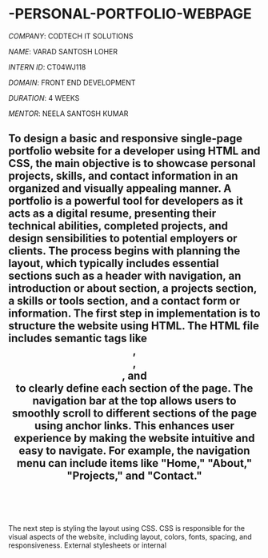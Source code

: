 # -PERSONAL-PORTFOLIO-WEBPAGE

*COMPANY*: CODTECH IT SOLUTIONS

*NAME*: VARAD SANTOSH LOHER

*INTERN ID*: CT04WJ118

*DOMAIN*: FRONT END DEVELOPMENT

*DURATION*: 4 WEEKS

*MENTOR*: NEELA SANTOSH KUMAR

## To design a basic and responsive single-page portfolio website for a developer using HTML and CSS, the main objective is to showcase personal projects, skills, and contact information in an organized and visually appealing manner. A portfolio is a powerful tool for developers as it acts as a digital resume, presenting their technical abilities, completed projects, and design sensibilities to potential employers or clients. The process begins with planning the layout, which typically includes essential sections such as a header with navigation, an introduction or about section, a projects section, a skills or tools section, and a contact form or information. The first step in implementation is to structure the website using HTML. The HTML file includes semantic tags like <header>, <nav>, <section>, and <footer> to clearly define each section of the page. The navigation bar at the top allows users to smoothly scroll to different sections of the page using anchor links. This enhances user experience by making the website intuitive and easy to navigate. For example, the navigation menu can include items like "Home," "About," "Projects," and "Contact."

The next step is styling the layout using CSS. CSS is responsible for the visual aspects of the website, including layout, colors, fonts, spacing, and responsiveness. External stylesheets or internal <style> tags can be used to write CSS rules. Responsive design is achieved using CSS Flexbox and Media Queries. Flexbox helps arrange elements efficiently within containers, and media queries ensure that the layout adapts to different screen sizes, such as mobile, tablet, and desktop. This is essential for modern websites, as many users access them through smartphones. The use of relative units like percentages and em instead of fixed pixel sizes also contributes to a flexible layout. In terms of design, a modern look can be achieved using clean fonts (e.g., Google Fonts), soft color schemes, card-style project displays, and hover effects. The hero section, usually found at the top, includes a short introduction with the developer’s name, profile image, and a tagline. This is followed by the about section, which provides a brief background, education, and interests.

The projects section is the most important part, where completed works are showcased using image thumbnails, titles, descriptions, and links to live demos or GitHub repositories. This not only demonstrates technical skills but also shows the ability to build and deploy real-world applications. Each project can be represented using a card layout, with hover effects and shadows to give depth. The skills section may use icons or progress bars to represent proficiency in languages, frameworks, or tools like HTML, CSS, JavaScript, React, Git, etc. Lastly, the contact section includes an email address, social media links (e.g., LinkedIn, GitHub, Twitter), and optionally, a contact form that users can fill out to send a message directly.

Accessibility and performance are also considered while designing a portfolio. Ensuring good contrast, alt text for images, and readable fonts makes the website accessible. Additionally, lightweight design, optimized images, and minimal use of JavaScript ensure faster loading times. The website should be hosted on platforms like GitHub Pages or Netlify for easy access and sharing. Good folder structure and clean, well-commented code ensure maintainability and readability of the project. In conclusion, building a responsive single-page portfolio using only HTML and CSS is a practical project for developers to enhance their frontend skills while creating a useful tool to showcase their talents and achievements professionally.

#output

![Image](https://github.com/user-attachments/assets/7e9e2846-2254-4f94-b05a-a5f5b76d3418)
